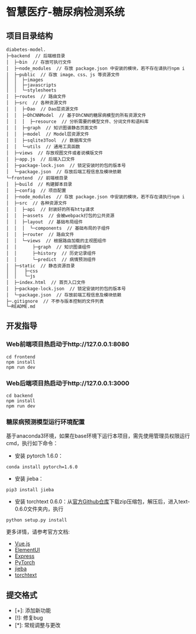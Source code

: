 # 智慧医疗-糖尿病检测系统

## 项目目录结构

```
diabetes-model.
├─backend  // 后端根目录
│  ├─bin  // 存放可执行文件
│  ├─node_modules  // 存放 package.json 中安装的模块，若不存在请执行npm i
│  ├─public  // 存放 image、css、js 等资源文件
│  │  ├─images
│  │  ├─javascripts
│  │  └─stylesheets
│  ├─routes  // 路由文件
│  ├─src  // 各种资源文件
│  │  ├─Dao  // Dao层资源文件
│  │  ├─DhCNNModel  // 基于DhCNN的糖尿病模型的所有资源文件
│  │  │  ├─resource  // 分析需要的模型文件、分词文件和语料库
│  │  ├─graph  // 知识图谱静态页面文件
│  │  ├─model  // Model层资源文件
│  │  ├─sqlite3Tool  // 数据库文件
│  │  └─utils  // 通用工具函数
│  ├─views  // 存放视图文件或者说模版文件
│  ├─app.js  // 后端入口文件
│  ├─package-lock.json  // 锁定安装时的包的版本号
│  └─package.json  // 存放后端工程信息及模块依赖
└─frontend  // 前端根目录
│  ├─build  // 构建脚本目录
│  ├─config  // 项目配置
│  ├─node_modules  // 存放 package.json 中安装的模块，若不存在请执行npm i
│  ├─src  // 各种资源文件
│  │  ├─api  // 封装好的所有http请求
│  │  ├─assets  // 会被webpack打包的公共资源
│  │  ├─layout  // 基础布局组件
│  │  │  └─components  // 基础布局的子组件
│  │  ├─router  // 路由文件
│  │  └─views  // 根据路由加载的主视图组件
│  │      ├─graph  // 知识图谱组件
│  │      ├─history  // 历史记录组件
│  │      └─predict  // 病情预测组件
│  ├─static  // 静态资源目录
│  │   ├─css
│  │   └─js
│  ├─index.html  // 首页入口文件
│  ├─package-lock.json  // 锁定安装时的包的版本号
│  └─package.json  // 存放前端工程信息及模块依赖
├─.gitignore  // 不参与版本控制的文件列表
└─README.md
```

## 开发指导

### Web前端项目热启动于http://127.0.0.1:8080

```
cd frontend
npm install
npm run dev
```

### Web后端项目热启动于http://127.0.0.1:3000

```
cd backend
npm install
npm run dev
```

### 糖尿病预测模型运行环境配置

基于anaconda3环境，如果在base环境下运行本项目，需先使用管理员权限运行cmd，执行如下命令：  

- 安装 pytorch 1.6.0：

```
conda install pytorch=1.6.0
```

- 安装 jieba：

```
pip3 install jieba
```

- 安装 torchtext 0.6.0：从[官方Github仓库](https://github.com/pytorch/text/archive/0.6.0.zip)下载zip压缩包，解压后，进入text-0.6.0文件夹内，执行

```
python setup.py install
```

更多详情，请参考官方文档:  
- [Vue.js](https://cn.vuejs.org/)
- [ElementUI](https://element.eleme.cn/#/zh-CN)
- [Express](https://www.expressjs.com.cn/)
- [PyTorch](https://pytorch.org/)
- [jieba](https://pypi.org/project/jieba/)
- [torchtext](https://github.com/pytorch/text/releases)

## 提交格式

- \[+\]: 添加新功能  
- \[!\]: 修复bug  
- \[*\]: 常规调整与更改